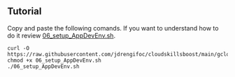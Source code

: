 ## Tutorial

Copy and paste the following comands. If you want to understand how to do it review [06_setup_AppDevEnv.sh](https://github.com/jdrengifoc/cloudskillsboost/blob/main/gcloud_CFC/skill_badges/06_setup_AppDevEnv/06_setup_AppDevEnv.sh).
```
curl -O https://raw.githubusercontent.com/jdrengifoc/cloudskillsboost/main/gcloud_CFC/skill_badges/06_setup_AppDevEnv/06_setup_AppDevEnv.sh
chmod +x 06_setup_AppDevEnv.sh
./06_setup_AppDevEnv.sh
```
